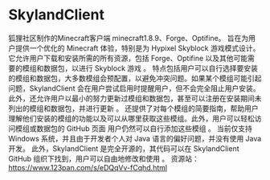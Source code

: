 # SkylandClient
狐狸社区制作的Minecraft客户端
minecraft1.8.9、Forge、Optifine。
旨在为用户提供一个优化的 Minecraft 体验，特别是为 Hypixel Skyblock 游戏模式设计。它允许用户下载和安装所需的所有资源，包括 Forge、Optifine 以及其他可能需要的模组和数据包，以进行 Skyblock 游戏 。
特点包括用户可以自行选择要安装的模组和数据包，大多数模组会预配置，以避免冲突问题。如果某个模组可能引起问题，SkylandClient 会在用户尝试启用时提醒用户，但不会完全阻止用户安装。此外，还允许用户以最小的努力更新过模组和数据包，甚至可以注册在安装期间未列出的模组和数据包，并进行更新 。
还提供了对每个模组的简要指南，帮助用户理解他们安装的模组的功能以及可以从哪里获取这些模组。此外，用户可以轻松访问模组或数据包的 GitHub 页面
用户仍然可以自行添加这些模组 。
当前仅支持 Windows 系统，并且由于开发者个人对 Java 语言的偏好问题，并没有使用 Java 开发。
此外，SkylandClient 是完全开源的，其代码可以在 SkylandClient GitHub 组织下找到，用户可以自由地修改和使用 。
资源站：https://www.123pan.com/s/eDQqVv-fCqhd.html
